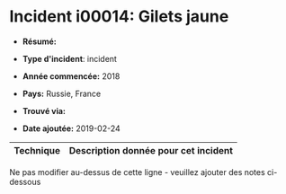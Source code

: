 # Incident i00014: Gilets jaune

* **Résumé:**

* **Type d'incident**: incident

* **Année commencée:** 2018

* **Pays:** Russie, France

* **Trouvé via:**

* **Date ajoutée:** 2019-02-24
 

|Technique |Description donnée pour cet incident |
|--------- |------------------------- |


Ne pas modifier au-dessus de cette ligne - veuillez ajouter des notes ci-dessous
